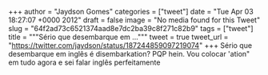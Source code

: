 
+++
author = "Jaydson Gomes"
categories = ["tweet"]
date = "Tue Apr 03 18:27:07 +0000 2012"
draft = false
image = "No media found for this Tweet"
slug = "64f2ad73c6521374aad8e7dc2ba39c8f271c82b9"
tags = ["tweet"]
title = """Sério que desembarque em ..."""
tweet = true
tweet_url = "https://twitter.com/jaydson/status/187244859097219074"
+++
Sério que desembarque em inglês é disembarkation? PQP hein. Vou colocar 'ation" em tudo agora e sei falar inglês perfeitamente
